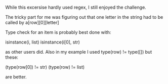 While this excersise hardly used regex, I still enjoyed the challenge.

The tricky part for me was figuring out that one letter in the string had to be
called by a[row][0][letter]

Type check for an item is probably best done with:

isinstance(i, list)
isinstance(i[0], str)

as other users did. Also in my example I used type(row) != type([]) but these:

(type(row[0]) != str)
(type(row) != list)

are better.